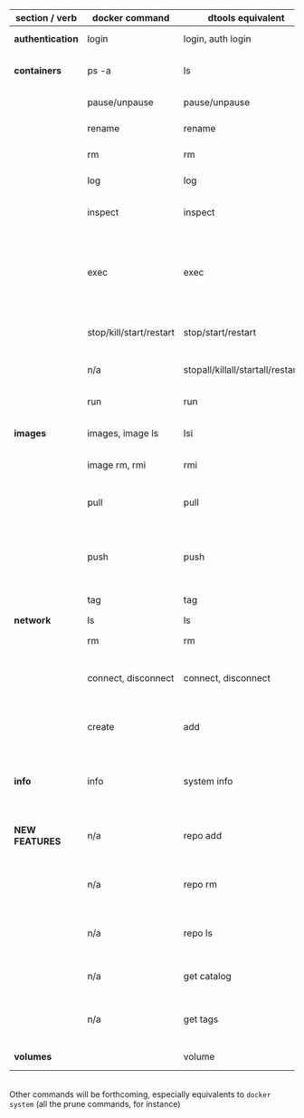 | section / verb     | docker command          | dtools equivalent                   | Comments                                                                                 |
|--------------------|-------------------------|-------------------------------------|------------------------------------------------------------------------------------------|
| **authentication** | login                   | login, auth login                   | Login to remote registry                                                                 |
| **containers**     | ps -a                   | ls                                  | List containers (*enhanced output*)                                                      |
|                    | pause/unpause           | pause/unpause                       | Pause/unpause container(s)                                                               |
|                    | rename                  | rename                              | Rename a container                                                                       |
|                    | rm                      | rm                                  | Remove container(s)                                                                      |
|                    | log                     | log                                 | Display the container's log                                                              |
|                    | inspect                 | inspect                             | Inspect a container (JSON format)                                                        |
|                    | exec                    | exec                                | **Some issues**<br>- Input is sent as output as well<br>- CTRL+D does not work in shells |
|                    | stop/kill/start/restart | stop/start/restart                  | Stop, kill, start, restart container(s)                                                  |
|                    | n/a                     | stopall/killall/startall/restartall | same as above, but for all containers                                                    |
|                    | run                     | run                                 | **NOT YET IMPLEMENTED**                                                                  |
| **images**         | images, image ls        | lsi                                 | List images (*enhanced output*)                                                          |
|                    | image rm, rmi           | rmi                                 | Remove docker image(s)                                                                   |
|                    | pull                    | pull                                | Pull image (*with extra feature, relies on `repo ls`*)                                   |
|                    | push                    | push                                | **BROKEN** Push image (*with extra features, relies on `repo ls`*)                       |
|                    | tag                     | tag                                 | Tag a docker image                                                                       |
| **network**        | ls                      | ls                                  | List networks                                                                            |
|                    | rm                      | rm                                  | Remove network(s)                                                                        |
|                    | connect, disconnect     | connect, disconnect                 | Connect or disconnect a network from a container                                         | 
|                    | create                  | add                                 | **NOT IMPLEMENTED YET** *multiple issues*                                                |
| **info**           | info                    | system info                         | **NOT FULLY IMPLEMENTED, WILL NOT BE** show daemon info                                  |
| **NEW FEATURES**   | n/a                     | repo add                            | Add a default docker registry config (for the -d flag)                                   |
|                    | n/a                     | repo rm                             | Remove the current default docker registry config                                        |
|                    | n/a                     | repo ls                             | Show the current default docker registry config                                          |
|                    | n/a                     | get catalog                         | List all images from a remote registry                                                   |
|                    | n/a                     | get tags                            | List all tags of from a remote registry docker image                                     |
| **volumes**        |                         | volume                              | **NOT YET IMPLEMENTED**                                                                  | 

<br>Other commands will be forthcoming, especially equivalents to `docker system` (all the prune commands, for instance)